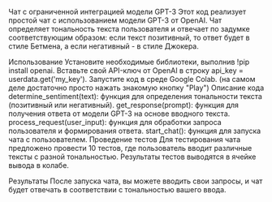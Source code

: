 Чат с ограниченной интеграцией модели GPT-3
Этот код реализует простой чат с использованием модели GPT-3 от OpenAI. Чат определяет тональность текста пользователя и отвечает по задумке соответствующим образом: если текст позитивный, то ответ будет в стиле Бетмена, а если негативный - в стиле Джокера.

Использование
Установите необходимые библиотеки, выполнив !pip install openai.
Вставьте свой API-ключ от OpenAI в строку api_key = userdata.get('my_key').
Запустите код в среде Google Colab. (на самом деле достаточно просто нажать знакомую кнопку "Play")
Описание кода
determine_sentiment(text): функция для определения тональности текста (позитивный или негативный).
get_response(prompt): функция для получения ответа от модели GPT-3 на основе вводного текста.
process_request(user_input): функция для обработки запроса пользователя и формирования ответа.
start_chat(): функция для запуска чата с пользователем.
Проведение тестов
Для тестирования чата предложено провести 10 тестов, где пользователь вводит различные тексты с разной тональностью. Результаты тестов выводятся в ячейке вывода в колабе.

Результаты
После запуска чата, вы можете вводить свои запросы, и чат будет отвечать в соответствии с тональностью вашего ввода.
